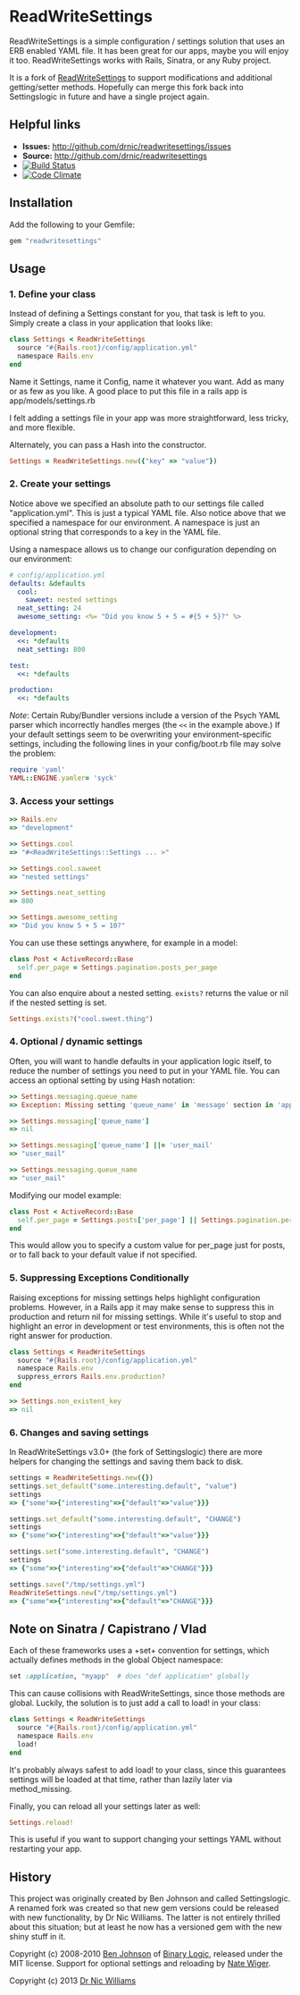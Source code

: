 # ReadWriteSettings

ReadWriteSettings is a simple configuration / settings solution that uses an ERB enabled YAML file. It has been great for
our apps, maybe you will enjoy it too.  ReadWriteSettings works with Rails, Sinatra, or any Ruby project.

It is a fork of [ReadWriteSettings](http://github.com/binarylogic/settingslogic) to support modifications and additional getting/setter methods. Hopefully can merge this fork back into Settingslogic in future and have a single project again.

## Helpful links

* <b>Issues:</b> http://github.com/drnic/readwritesettings/issues
* <b>Source:</b> http://github.com/drnic/readwritesettings
* [![Build Status](https://travis-ci.org/drnic/readwritesettings.png?branch=master)](https://travis-ci.org/drnic/readwritesettings)
* [![Code Climate](https://codeclimate.com/github/drnic/readwritesettings.png)](https://codeclimate.com/github/drnic/readwritesettings)

## Installation

Add the following to your Gemfile:

``` ruby
gem "readwritesettings"
```

## Usage

### 1. Define your class

Instead of defining a Settings constant for you, that task is left to you. Simply create a class in your application
that looks like:

``` ruby
class Settings < ReadWriteSettings
  source "#{Rails.root}/config/application.yml"
  namespace Rails.env
end
```

Name it Settings, name it Config, name it whatever you want. Add as many or as few as you like. A good place to put
this file in a rails app is app/models/settings.rb

I felt adding a settings file in your app was more straightforward, less tricky, and more flexible.

Alternately, you can pass a Hash into the constructor.

``` ruby
Settings = ReadWriteSettings.new({"key" => "value"})
```

### 2. Create your settings

Notice above we specified an absolute path to our settings file called "application.yml". This is just a typical YAML file.
Also notice above that we specified a namespace for our environment.  A namespace is just an optional string that corresponds
to a key in the YAML file.

Using a namespace allows us to change our configuration depending on our environment:

``` yaml
# config/application.yml
defaults: &defaults
  cool:
    saweet: nested settings
  neat_setting: 24
  awesome_setting: <%= "Did you know 5 + 5 = #{5 + 5}?" %>

development:
  <<: *defaults
  neat_setting: 800

test:
  <<: *defaults

production:
  <<: *defaults
```

_Note_: Certain Ruby/Bundler versions include a version of the Psych YAML parser which incorrectly handles merges (the `<<` in the example above.)
If your default settings seem to be overwriting your environment-specific settings, including the following lines in your config/boot.rb file may solve the problem:

``` ruby
require 'yaml'
YAML::ENGINE.yamler= 'syck'
```

### 3. Access your settings

``` ruby
>> Rails.env
=> "development"

>> Settings.cool
=> "#<ReadWriteSettings::Settings ... >"

>> Settings.cool.saweet
=> "nested settings"

>> Settings.neat_setting
=> 800

>> Settings.awesome_setting
=> "Did you know 5 + 5 = 10?"
```

You can use these settings anywhere, for example in a model:

``` ruby
class Post < ActiveRecord::Base
  self.per_page = Settings.pagination.posts_per_page
end
```

You can also enquire about a nested setting. `exists?` returns the value or nil if the nested setting is set.

``` ruby
Settings.exists?("cool.sweet.thing")
```

### 4. Optional / dynamic settings

Often, you will want to handle defaults in your application logic itself, to reduce the number of settings
you need to put in your YAML file.  You can access an optional setting by using Hash notation:

``` ruby
>> Settings.messaging.queue_name
=> Exception: Missing setting 'queue_name' in 'message' section in 'application.yml'

>> Settings.messaging['queue_name']
=> nil

>> Settings.messaging['queue_name'] ||= 'user_mail'
=> "user_mail"

>> Settings.messaging.queue_name
=> "user_mail"
```

Modifying our model example:

``` ruby
class Post < ActiveRecord::Base
  self.per_page = Settings.posts['per_page'] || Settings.pagination.per_page
end
```

This would allow you to specify a custom value for per_page just for posts, or
to fall back to your default value if not specified.

### 5. Suppressing Exceptions Conditionally

Raising exceptions for missing settings helps highlight configuration problems.  However, in a
Rails app it may make sense to suppress this in production and return nil for missing settings.
While it's useful to stop and highlight an error in development or test environments, this is
often not the right answer for production.

``` ruby
class Settings < ReadWriteSettings
  source "#{Rails.root}/config/application.yml"
  namespace Rails.env
  suppress_errors Rails.env.production?
end

>> Settings.non_existent_key
=> nil
```

### 6. Changes and saving settings

In ReadWriteSettings v3.0+ (the fork of Settingslogic) there are more helpers for changing the settings and saving them back to disk.

``` ruby
settings = ReadWriteSettings.new({})
settings.set_default("some.interesting.default", "value")
settings
=> {"some"=>{"interesting"=>{"default"=>"value"}}} 

settings.set_default("some.interesting.default", "CHANGE")
settings
=> {"some"=>{"interesting"=>{"default"=>"value"}}} 

settings.set("some.interesting.default", "CHANGE")
settings
=> {"some"=>{"interesting"=>{"default"=>"CHANGE"}}} 

settings.save("/tmp/settings.yml")
ReadWriteSettings.new("/tmp/settings.yml")
=> {"some"=>{"interesting"=>{"default"=>"CHANGE"}}} 
```

## Note on Sinatra / Capistrano / Vlad

Each of these frameworks uses a +set+ convention for settings, which actually defines methods
in the global Object namespace:

``` ruby
set :application, "myapp"  # does "def application" globally
```

This can cause collisions with ReadWriteSettings, since those methods are global. Luckily, the
solution is to just add a call to load! in your class:

``` ruby
class Settings < ReadWriteSettings
  source "#{Rails.root}/config/application.yml"
  namespace Rails.env
  load!
end
```

It's probably always safest to add load! to your class, since this guarantees settings will be
loaded at that time, rather than lazily later via method_missing.

Finally, you can reload all your settings later as well:

``` ruby
Settings.reload!
```

This is useful if you want to support changing your settings YAML without restarting your app.

## History

This project was originally created by Ben Johnson and called Settingslogic. A renamed fork was created so that new gem versions could be released with new functionality, by Dr Nic Williams. The latter is not entirely thrilled about this situation; but at least he now has a versioned gem with the new shiny stuff in it.

Copyright (c) 2008-2010 [Ben Johnson](http://github.com/binarylogic) of [Binary Logic](http://www.binarylogic.com),
released under the MIT license.  Support for optional settings and reloading by [Nate Wiger](http://nate.wiger.org).

Copyright (c) 2013 [Dr Nic Williams](http://github.com/drnic)